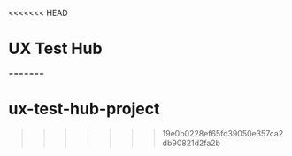 <<<<<<< HEAD
# UX Test Hub
=======
# ux-test-hub-project
>>>>>>> 19e0b0228ef65fd39050e357ca2db90821d2fa2b
